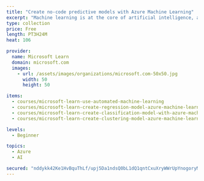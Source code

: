 ```yaml
---
title: "Create no-code predictive models with Azure Machine Learning"
excerpt: "Machine learning is at the core of artificial intelligence, and many modern applications and services depend on predictive machine learning models. Learn how to use Azure Machine Learning to create and publish models without writing code."
type: collection
price: Free
length: PT3H24M
heat: 106

provider:
  name: Microsoft Learn
  domain: microsoft.com
  images:
    - url: /assets/images/organizations/microsoft.com-50x50.jpg
      width: 50
      height: 50

items:
  - courses/microsoft-learn-use-automated-machine-learning
  - courses/microsoft-learn-create-regression-model-azure-machine-learning-designer
  - courses/microsoft-learn-create-classification-model-with-azure-machine-learning-designer
  - courses/microsoft-learn-create-clustering-model-azure-machine-learning-designer

levels:
  - Beginner

topics:
  - Azure
  - AI

secured: "nddykk42Ke1HvBquThLf/upj5Da1ndsQ0bL1dQ1qntCxuXryWWrUpYnogoryMWX2l1wuzHuiQKvSIS6Vqatp0A4yLEwYyw1AznOKHai+8CxqDXW1J+7CwH+O0rntbLaNx8303qpCiu9BO4XzmBTN8315IN+FmiLeZppd43gJSvaSDqN14R2X7nfehZKTfRvYhjLIdvL6aatTDhUtnG25yD6rDrAgQF2lqkwCGpl+IpspaEKQqIsltPkMSpQ0w7GF6H2n1C/6J5gZNr4f+3Ir9c0AMSoVq/IqRwjC71wJXPWx2e1FnCfs+U3JGSJu9+QjPKvSCRIOedONRNa+9W0ABw==;KcdYpRgiMl9PaHOFM9rFLg=="
---
```


